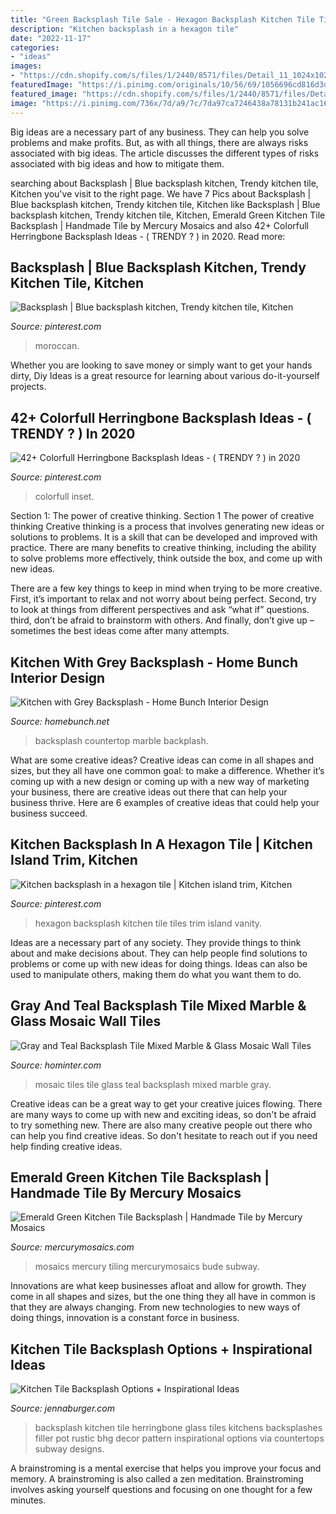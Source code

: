```yaml
---
title: "Green Backsplash Tile Sale - Hexagon Backsplash Kitchen Tile Tiles Trim Island Vanity"
description: "Kitchen backsplash in a hexagon tile"
date: "2022-11-17"
categories:
- "ideas"
images:
- "https://cdn.shopify.com/s/files/1/2440/8571/files/Detail_11_1024x1024.jpg?v=1566916342"
featuredImage: "https://i.pinimg.com/originals/10/56/69/1056696cd816d3d3a7655a0fb3041ec6.jpg"
featured_image: "https://cdn.shopify.com/s/files/1/2440/8571/files/Detail_11_1024x1024.jpg?v=1566916342"
image: "https://i.pinimg.com/736x/7d/a9/7c/7da97ca7246438a78131b241ac16033c.jpg"
---
```



Big ideas are a necessary part of any business. They can help you solve problems and make profits. But, as with all things, there are always risks associated with big ideas. The article discusses the different types of risks associated with big ideas and how to mitigate them.

	

		
searching about Backsplash | Blue backsplash kitchen, Trendy kitchen tile, Kitchen you've visit to the right page. We have 7 Pics about Backsplash | Blue backsplash kitchen, Trendy kitchen tile, Kitchen like Backsplash | Blue backsplash kitchen, Trendy kitchen tile, Kitchen, Emerald Green Kitchen Tile Backsplash | Handmade Tile by Mercury Mosaics and also 42+ Colorfull Herringbone Backsplash Ideas - ( TRENDY ? ) in 2020. Read more:
		
    
## Backsplash | Blue Backsplash Kitchen, Trendy Kitchen Tile, Kitchen

<img loading=lazy src="https://i.pinimg.com/originals/10/56/69/1056696cd816d3d3a7655a0fb3041ec6.jpg" onerror="this.onerror=null;this.src='https://tse4.mm.bing.net/th?id=OIP.i_yBsmJsafZBvZWC6lagWwHaK_&amp;pid=15.1';" alt="Backsplash | Blue backsplash kitchen, Trendy kitchen tile, Kitchen">

_Source: pinterest.com_

>moroccan. 

	

Whether you are looking to save money or simply want to get your hands dirty, Diy Ideas is a great resource for learning about various do-it-yourself projects.

    
## 42+ Colorfull Herringbone Backsplash Ideas - ( TRENDY ? ) In 2020

<img loading=lazy src="https://i.pinimg.com/736x/ac/e8/0e/ace80ee6e5c62a5999626042b3df1601.jpg" onerror="this.onerror=null;this.src='https://tse2.mm.bing.net/th?id=OIP.1fLtyTWUph6u4pbJe0_uOgHaLH&amp;pid=15.1';" alt="42+ Colorfull Herringbone Backsplash Ideas - ( TRENDY ? ) in 2020">

_Source: pinterest.com_

>colorfull inset. 

	

Section 1: The power of creative thinking.
Section 1 The power of creative thinking
Creative thinking is a process that involves generating new ideas or solutions to problems. It is a skill that can be developed and improved with practice. There are many benefits to creative thinking, including the ability to solve problems more effectively, think outside the box, and come up with new ideas.

There are a few key things to keep in mind when trying to be more creative. First, it’s important to relax and not worry about being perfect. Second, try to look at things from different perspectives and ask “what if” questions. third, don’t be afraid to brainstorm with others. And finally, don’t give up – sometimes the best ideas come after many attempts.

    
## Kitchen With Grey Backsplash - Home Bunch Interior Design

<img loading=lazy src="http://www.homebunch.net/wp-content/uploads/2018/01/Grey-backplash-tile-kitchen-with-white-marble-countertop-and-grey-backplash.jpg" onerror="this.onerror=null;this.src='https://tse1.mm.bing.net/th?id=OIP.LnyZbabsh4pVQE8F_lfh7QHaLB&amp;pid=15.1';" alt="Kitchen with Grey Backsplash - Home Bunch Interior Design">

_Source: homebunch.net_

>backsplash countertop marble backplash. 

	

What are some creative ideas?
Creative ideas can come in all shapes and sizes, but they all have one common goal: to make a difference. Whether it’s coming up with a new design or coming up with a new way of marketing your business, there are creative ideas out there that can help your business thrive. Here are 6 examples of creative ideas that could help your business succeed.

    
## Kitchen Backsplash In A Hexagon Tile | Kitchen Island Trim, Kitchen

<img loading=lazy src="https://i.pinimg.com/736x/7d/a9/7c/7da97ca7246438a78131b241ac16033c.jpg" onerror="this.onerror=null;this.src='https://tse1.mm.bing.net/th?id=OIP.s6-f27hO-xPn6fdjJxN3VAHaJ4&amp;pid=15.1';" alt="Kitchen backsplash in a hexagon tile | Kitchen island trim, Kitchen">

_Source: pinterest.com_

>hexagon backsplash kitchen tile tiles trim island vanity. 

	

Ideas are a necessary part of any society. They provide things to think about and make decisions about. They can help people find solutions to problems or come up with new ideas for doing things. Ideas can also be used to manipulate others, making them do what you want them to do.

    
## Gray And Teal Backsplash Tile Mixed Marble &amp; Glass Mosaic Wall Tiles

<img loading=lazy src="https://www.hominter.com/image/catalog/mosaic-tiles/9806-2.jpg" onerror="this.onerror=null;this.src='https://tse3.mm.bing.net/th?id=OIP.KR4SMUKM-OtTAhpT5PgK8gHaHO&amp;pid=15.1';" alt="Gray and Teal Backsplash Tile Mixed Marble &amp; Glass Mosaic Wall Tiles">

_Source: hominter.com_

>mosaic tiles tile glass teal backsplash mixed marble gray. 

	

Creative ideas can be a great way to get your creative juices flowing. There are many ways to come up with new and exciting ideas, so don't be afraid to try something new. There are also many creative people out there who can help you find creative ideas. So don't hesitate to reach out if you need help finding creative ideas.

    
## Emerald Green Kitchen Tile Backsplash | Handmade Tile By Mercury Mosaics

<img loading=lazy src="https://cdn.shopify.com/s/files/1/2440/8571/files/Detail_11_1024x1024.jpg?v=1566916342" onerror="this.onerror=null;this.src='https://tse4.mm.bing.net/th?id=OIP.-v92_HRcsU55eKUHgQbalAHaLG&amp;pid=15.1';" alt="Emerald Green Kitchen Tile Backsplash | Handmade Tile by Mercury Mosaics">

_Source: mercurymosaics.com_

>mosaics mercury tiling mercurymosaics bude subway. 

	

Innovations are what keep businesses afloat and allow for growth. They come in all shapes and sizes, but the one thing they all have in common is that they are always changing. From new technologies to new ways of doing things, innovation is a constant force in business.

    
## Kitchen Tile Backsplash Options + Inspirational Ideas

<img loading=lazy src="http://www.jennaburger.com/wp-content/uploads/2016/01/102019185.jpg.rendition.largest.jpg" onerror="this.onerror=null;this.src='https://tse4.mm.bing.net/th?id=OIP.JhCwlVVexj6LtPtWAXNW8gHaJ3&amp;pid=15.1';" alt="Kitchen Tile Backsplash Options + Inspirational Ideas">

_Source: jennaburger.com_

>backsplash kitchen tile herringbone glass tiles kitchens backsplashes filler pot rustic bhg decor pattern inspirational options via countertops subway designs. 

	

A brainstroming is a mental exercise that helps you improve your focus and memory. A brainstroming is also called a zen meditation. Brainstroming involves asking yourself questions and focusing on one thought for a few minutes.

